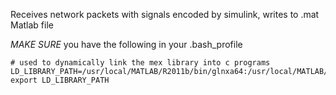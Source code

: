 Receives network packets with signals encoded by simulink, writes to .mat Matlab file

*MAKE SURE* you have the following in your .bash_profile

	# used to dynamically link the mex library into c programs
	LD_LIBRARY_PATH=/usr/local/MATLAB/R2011b/bin/glnxa64:/usr/local/MATLAB/R2011b/sys/os/glnxa64:$LD_LIBRARY_PATH
	export LD_LIBRARY_PATH




